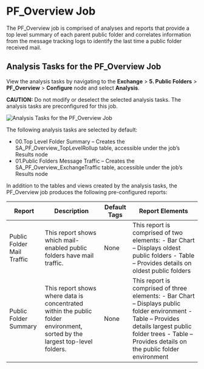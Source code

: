# PF_Overview Job

The PF_Overview job is comprised of analyses and reports that provide a top level summary of each
parent public folder and correlates information from the message tracking logs to identify the last
time a public folder received mail.

## Analysis Tasks for the PF_Overview Job

View the analysis tasks by navigating to the **Exchange** > **5. Public Folders** >
**PF_Overview** > **Configure** node and select **Analysis**.

**CAUTION:** Do not modify or deselect the selected analysis tasks. The analysis tasks are
preconfigured for this job.

![Analysis Tasks for the PF_Overview Job](/img/versioned_docs/accessanalyzer_11.6/accessanalyzer/solutions/exchange/publicfolders/overviewanalysis.webp)

The following analysis tasks are selected by default:

- 00.Top Level Folder Summary – Creates the SA_PF_Overview_TopLevelRollup table, accessible under
  the job’s Results node
- 01.Public Folders Message Traffic – Creates the SA_PF_Overview_ExchangeTraffic table, accessible
  under the job’s Results node

In addition to the tables and views created by the analysis tasks, the PF_Overview job produces the
following pre-configured reports:

| Report                     | Description                                                                                                                 | Default Tags | Report Elements                                                                                                                                                                                                 |
| -------------------------- | --------------------------------------------------------------------------------------------------------------------------- | ------------ | --------------------------------------------------------------------------------------------------------------------------------------------------------------------------------------------------------------- |
| Public Folder Mail Traffic | This report shows which mail-enabled public folders have mail traffic.                                                      | None         | This report is comprised of two elements: - Bar Chart – Displays oldest public folders - Table – Provides details on oldest public folders                                                                      |
| Public Folder Summary      | This report shows where data is concentrated within the public folder environment, sorted by the largest top-level folders. | None         | This report is comprised of three elements: - Bar Chart – Displays public folder environment - Table – Provides details largest public folder trees - Table – Provides details on the public folder environment |
